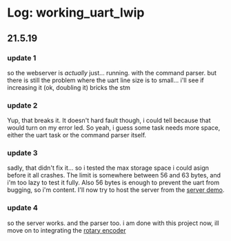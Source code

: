 # Log: working_uart_lwip
## 21.5.19
### update 1
so the webserver is _actually_ just... running. with the command parser. but there is still the problem where the uart line size is to small... i'll see if increasing it (ok, doubling it) bricks the stm
### update 2
Yup, that breaks it. It doesn't hard fault though, i could tell because that would turn on my error led. So yeah, i guess some task needs more space, either the uart task or the command parser itself.
### update 3
sadly, that didn't fix it... so i tested the max storage space i could asign before it all crashes. The limit is somewhere between 56 and 63 bytes, and i'm too lazy to test it fully. Also 56 bytes is enough to prevent the uart from bugging, so i'm content. I'll now try to host the server from the [server demo](https://github.com/valentin-veluppillai/diplomprojekt/tree/master/software/f7/demo_webserver).
### update 4
so the server works. and the parser too. i am done with this project now, ill move on to integrating the [rotary encoder](https://github.com/valentin-veluppillai/diplomprojekt/tree/master/software/f4/Rotary_FreeRTOS_Demo)
